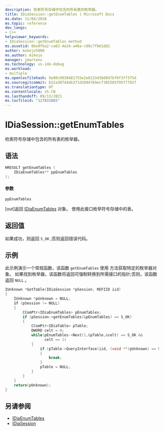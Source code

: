 ```yaml
---
description: 检索符号存储中包含的所有表的枚举器。
title: IDiaSession::getEnumTables | Microsoft Docs
ms.date: 11/04/2016
ms.topic: reference
dev_langs:
- C++
helpviewer_keywords:
- IDiaSession::getEnumTables method
ms.assetid: 66e0fba2-ca63-4e24-a46a-c99c7fb61dd1
author: mikejo5000
ms.author: mikejo
manager: jmartens
ms.technology: vs-ide-debug
ms.workload:
- multiple
ms.openlocfilehash: 9a90c9938481755e2e813343b60d7bf0f3ff375d
ms.sourcegitcommit: b12a38744db371d2894769ecf305585f9577792f
ms.translationtype: HT
ms.contentlocale: zh-CN
ms.lasthandoff: 09/13/2021
ms.locfileid: "127831865"
---
```

# <a name="idiasessiongetenumtables"></a>IDiaSession::getEnumTables
检索符号存储中包含的所有表的枚举器。

## <a name="syntax"></a>语法

```C++
HRESULT getEnumTables (
    IDiaEnumTables** ppEnumTables
);
```

#### <a name="parameters"></a>参数
`ppEnumTables`

[out]返回 [IDiaEnumTables](../../debugger/debug-interface-access/idiaenumtables.md) 对象。 使用此接口枚举符号存储中的表。

## <a name="return-value"></a>返回值
如果成功，则返回 `S_OK` ;否则返回错误代码。

## <a name="example"></a>示例
此示例演示一个常规函数，该函数 `getEnumTables` 使用 方法获取特定的枚举器对象。 如果找到枚举器，该函数将返回可强制转换到所需接口的指针;否则，该函数返回 `NULL` 。

```C++
IUnknown *GetTable(IDiaSession *pSession, REFIID iid)
{
    IUnknown *pUnknown = NULL;
    if (pSession != NULL)
    {
        CComPtr<IDiaEnumTables> pEnumTables;
        if (pSession->getEnumTables(&pEnumTables) == S_OK)
        {
            CComPtr<IDiaTable> pTable;
            DWORD celt = 0;
            while(pEnumTables->Next(1,&pTable,&celt) == S_OK &&
                  celt == 1)
            {
                if (pTable->QueryInterface(iid, (void **)pUnknown) == S_OK)
                {
                    break;
                }
                pTable = NULL;
            }
        }
    }
    return(pUnknown);
}
```

## <a name="see-also"></a>另请参阅
- [IDiaEnumTables](../../debugger/debug-interface-access/idiaenumtables.md)
- [IDiaSession](../../debugger/debug-interface-access/idiasession.md)
